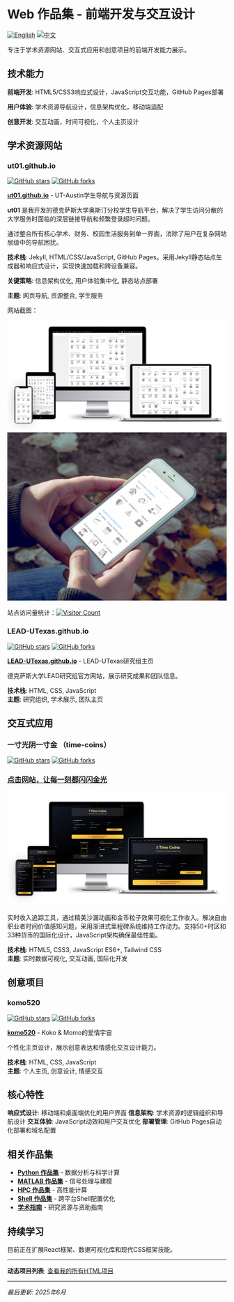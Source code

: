 # Web 作品集 - 前端开发与交互设计

[![English](https://img.shields.io/badge/lang-English-blue.svg)](README.md)
[![中文](https://img.shields.io/badge/lang-中文-brown.svg)](README.CN.md)

专注于学术资源网站、交互式应用和创意项目的前端开发能力展示。

## 技术能力

**前端开发**: HTML5/CSS3响应式设计，JavaScript交互功能，GitHub Pages部署

**用户体验**: 学术资源导航设计，信息架构优化，移动端适配

**创意开发**: 交互动画，时间可视化，个人主页设计

## 学术资源网站

### ut01.github.io
[![GitHub stars](https://img.shields.io/github/stars/ut01/ut01.github.io)](https://github.com/ut01/ut01.github.io)
[![GitHub forks](https://img.shields.io/github/forks/ut01/ut01.github.io)](https://github.com/ut01/ut01.github.io/fork)

**[ut01.github.io](https://github.com/ut01/ut01.github.io)** - UT-Austin学生导航与资源页面

**ut01** 是我开发的德克萨斯大学奥斯汀分校学生导航平台，解决了学生访问分散的大学服务时面临的深层链接导航和频繁登录超时问题。

通过整合所有核心学术、财务、校园生活服务到单一界面，消除了用户在复杂网站层级中的导航困扰。

**技术栈**: Jekyll, HTML/CSS/JavaScript, GitHub Pages。采用Jekyll静态站点生成器和响应式设计，实现快速加载和跨设备兼容。

**关键策略**: 信息架构优化, 用户体验集中化, 静态站点部署

**主题**: 网页导航, 资源整合, 学生服务

网站截图：

![ut01 Screenshot](./assets/Screenshot-Multiple-Device-ut01.png)
![ut01 Screenshot](./assets/Screenshot-Mobile-Device-ut01.png)

站点访问量统计：[![Visitor Count](https://clustrmaps.com/map_v2.png?d=fQvKmZbPMctrjCs0jp8rDLqKYPwmQtmFVMiOSl9YUsE&cl=ffffff&w=a&t=tt&co=ffffff&ct=000000)](https://clustrmaps.com/site/1c6il)


### LEAD-UTexas.github.io
[![GitHub stars](https://img.shields.io/github/stars/ktwu01/LEAD-UTexas.github.io)](https://github.com/ktwu01/LEAD-UTexas.github.io)
[![GitHub forks](https://img.shields.io/github/forks/ktwu01/LEAD-UTexas.github.io)](https://github.com/ktwu01/LEAD-UTexas.github.io/fork)

**[LEAD-UTexas.github.io](https://github.com/ktwu01/LEAD-UTexas.github.io)** - LEAD-UTexas研究组主页

德克萨斯大学LEAD研究组官方网站，展示研究成果和团队信息。

**技术栈**: HTML, CSS, JavaScript  
**主题**: 研究组织, 学术展示, 团队主页

## 交互式应用

### 一寸光阴一寸金 （time-coins）
[![GitHub stars](https://img.shields.io/github/stars/ktwu01/time-coins)](https://github.com/ktwu01/time-coins)
[![GitHub forks](https://img.shields.io/github/forks/ktwu01/time-coins)](https://github.com/ktwu01/time-coins/fork)

### **[点击网站，让每一刻都闪闪金光](https://ktwu01.github.io/time-coins/)**

![time-coins Screenshot](./assets/Screenshot-Multiple-Device-time-coins.png)

实时收入追踪工具，通过精美沙漏动画和金币粒子效果可视化工作收入。解决自由职业者时间价值感知问题，采用渐进式里程碑系统维持工作动力。支持50+时区和33种货币的国际化设计，JavaScript架构确保最佳性能。

**技术栈**: HTML5, CSS3, JavaScript ES6+, Tailwind CSS  
**主题**: 实时数据可视化, 交互动画, 国际化开发


## 创意项目

### komo520
[![GitHub stars](https://img.shields.io/github/stars/ktwu01/komo520)](https://github.com/ktwu01/komo520)
[![GitHub forks](https://img.shields.io/github/forks/ktwu01/komo520)](https://github.com/ktwu01/komo520/fork)

**[komo520](https://github.com/ktwu01/komo520)** - Koko & Momo的爱情宇宙

个性化主页设计，展示创意表达和情感化交互设计能力。

**技术栈**: HTML, CSS, JavaScript  
**主题**: 个人主页, 创意设计, 情感交互

## 核心特性

**响应式设计**: 移动端和桌面端优化的用户界面
**信息架构**: 学术资源的逻辑组织和导航设计
**交互体验**: JavaScript动效和用户交互优化
**部署管理**: GitHub Pages自动化部署和域名配置

## 相关作品集

- **[Python 作品集](../python/)** - 数据分析与科学计算
- **[MATLAB 作品集](../matlab/)** - 信号处理与建模
- **[HPC 作品集](../hpc/)** - 高性能计算
- **[Shell 作品集](../shell/)** - 跨平台Shell配置优化
- **[学术指南](../academic/)** - 研究资源与资助指南

## 持续学习

目前正在扩展React框架、数据可视化库和现代CSS框架技能。

---

**动态项目列表**: [查看我的所有HTML项目](https://github.com/ktwu01?tab=repositories&q=&type=&language=html&sort=)

---

*最后更新: 2025年6月*